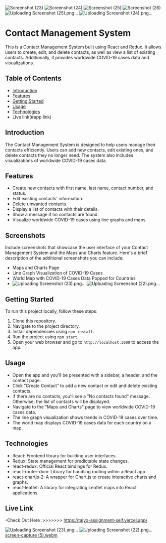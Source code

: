 ![Screenshot (23)](https://github.com/satishhalhalli/Taiyo-Task/assets/123924621/7e6d1c18-0a54-4338-baa1-52f89644925b)
![Screenshot (24)](https://github.com/satishhalhalli/Taiyo-Task/assets/123924621/5edd630c-bb5d-4866-aa39-c0d98d9e2058)
![Screenshot (25)](https://github.com/satishhalhalli/Taiyo-Task/assets/123924621/b4eeaf9d-0e08-4951-bce4-2c00a025b188)
![Screenshot (26)](https://github.com/satishhalhalli/Taiyo-Task/assets/123924621/9d885d47-a410-4459-b2f2-6149540dd135)
![Uploading Screenshot (25).png…]()
![Uploading Screenshot (24).png…]()
# Contact Management System

This is a Contact Management System built using React and Redux. It allows users to create, edit, and delete contacts, as well as view a list of existing contacts. Additionally, it provides worldwide COVID-19 cases data and visualizations.

## Table of Contents
- [Introduction](#introduction)
- [Features](#features)
- [Getting Started](#getting-started)
- [Usage](#usage)
- [Technologies](#technologies)
- LIve link(#app link)

## Introduction
The Contact Management System is designed to help users manage their contacts efficiently. Users can add new contacts, edit existing ones, and delete contacts they no longer need. The system also includes visualizations of worldwide COVID-19 cases data.

## Features
- Create new contacts with first name, last name, contact number, and status.
- Edit existing contacts' information.
- Delete unwanted contacts.
- Display a list of contacts with their details.
- Show a message if no contacts are found.
- Visualize worldwide COVID-19 cases using line graphs and maps.

## Screenshots
Include screenshots that showcase the user interface of your Contact Management System and the Maps and Charts feature. Here's a brief description of the additional screenshots you can include:
- Maps and Charts Page
- Line Graph Visualization of COVID-19 Cases
- World Map with COVID-19 Cases Data Popped for Countries
- ![Uploading Screenshot (23).png…]()
![Uploading Screenshot (22).png…]()

## Getting Started
To run this project locally, follow these steps:
1. Clone this repository.
2. Navigate to the project directory.
3. Install dependencies using `npm install`.
4. Run the project using `npm start`.
5. Open your web browser and go to `http://localhost:3000` to access the app.

## Usage
- Open the app and you'll be presented with a sidebar, a header, and the contact page.
- Click "Create Contact" to add a new contact or edit and delete existing contacts.
- If there are no contacts, you'll see a "No contacts found" message. Otherwise, the list of contacts will be displayed.
- Navigate to the "Maps and Charts" page to view worldwide COVID-19 cases data.
- The line graph visualization shows trends in COVID-19 cases over time.
- The world map displays COVID-19 cases data for each country on a map.

## Technologies
- React: Frontend library for building user interfaces.
- Redux: State management for predictable state changes.
- react-redux: Official React bindings for Redux.
- react-router-dom: Library for handling routing within a React app.
- react-chartjs-2: A wrapper for Chart.js to create interactive charts and graphs.
- react-leaflet: A library for integrating Leaflet maps into React applications.

## Live Link
-Check Out Here :>>>>>>>  https://taiyo-assignment-self.vercel.app/

![Uploading Screenshot (23).png…]()
![Uploading Screenshot (22).png…]()
[screen-capture (5).webm](https://github.com/satishhalhalli/Taiyo-Task/assets/123924621/a5638179-0718-4375-b877-42cc3fc86bf2)


